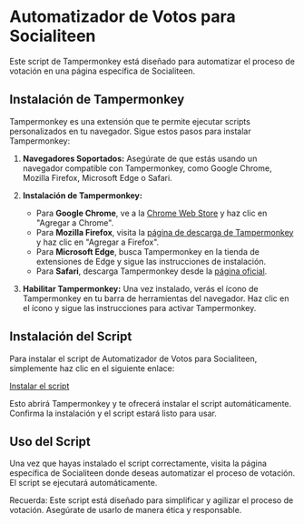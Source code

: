 # Automatizador de Votos para Socialiteen

Este script de Tampermonkey está diseñado para automatizar el proceso de votación en una página específica de Socialiteen.

## Instalación de Tampermonkey

Tampermonkey es una extensión que te permite ejecutar scripts personalizados en tu navegador. Sigue estos pasos para instalar Tampermonkey:

1. **Navegadores Soportados:**
   Asegúrate de que estás usando un navegador compatible con Tampermonkey, como Google Chrome, Mozilla Firefox, Microsoft Edge o Safari.

2. **Instalación de Tampermonkey:**
   - Para **Google Chrome**, ve a la [Chrome Web Store](https://chromewebstore.google.com/detail/tampermonkey/dhdgffkkebhmkfjojejmpbldmpobfkfo?pli=1) y haz clic en "Agregar a Chrome".
   - Para **Mozilla Firefox**, visita la [página de descarga de Tampermonkey](https://addons.mozilla.org/firefox/addon/tampermonkey/) y haz clic en "Agregar a Firefox".
   - Para **Microsoft Edge**, busca Tampermonkey en la tienda de extensiones de Edge y sigue las instrucciones de instalación.
   - Para **Safari**, descarga Tampermonkey desde la [página oficial](https://apps.apple.com/us/app/tampermonkey/id1482490089).

3. **Habilitar Tampermonkey:**
   Una vez instalado, verás el ícono de Tampermonkey en tu barra de herramientas del navegador. Haz clic en el ícono y sigue las instrucciones para activar Tampermonkey.

## Instalación del Script

Para instalar el script de Automatizador de Votos para Socialiteen, simplemente haz clic en el siguiente enlace:

[Instalar el script](https://github.com/bepisbots/VoteAutomatorSocialiteen/raw/main/vote-for-socialiteen.user.js)

Esto abrirá Tampermonkey y te ofrecerá instalar el script automáticamente. Confirma la instalación y el script estará listo para usar.

## Uso del Script

Una vez que hayas instalado el script correctamente, visita la página específica de Socialiteen donde deseas automatizar el proceso de votación. El script se ejecutará automáticamente.

Recuerda: Este script está diseñado para simplificar y agilizar el proceso de votación. Asegúrate de usarlo de manera ética y responsable.
